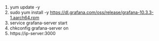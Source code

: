 1. yum update -y <br>
2. sudo yum install -y https://dl.grafana.com/oss/release/grafana-10.3.3-1.aarch64.rpm <br>
3. service grafana-server start <br>
4. chkconfig grafana-server on <br>
5. https://ip-server:3000 <br>
